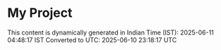 # My Project

This content is dynamically generated in Indian Time (IST): 2025-06-11 04:48:17 IST
Converted to UTC: 2025-06-10 23:18:17 UTC
